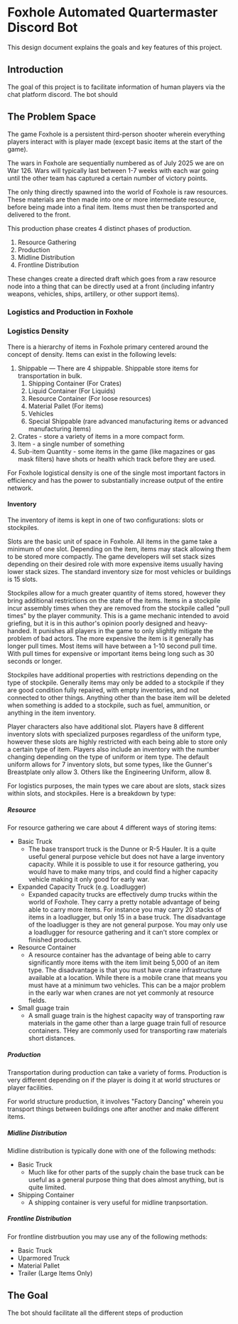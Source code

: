 # Foxhole Automated Quartermaster Discord Bot

This design document explains the goals and key features of this project.


## Introduction

The goal of this project is to facilitate information of human players via the chat platform discord. The bot should


## The Problem Space

The game Foxhole is a persistent third-person shooter wherein everything players interact with is player made (except basic items at the start of the game).

The wars in Foxhole are sequentially numbered as of July 2025 we are on War 126. Wars will typically last between 1-7 weeks with each war going until the other team has captured a certain number of victory points.

The only thing directly spawned into the world of Foxhole is raw resources. These materials are then made into one or more intermediate resource, before being made into a final item. Items must then be transported and delivered to the front.

This production phase creates 4 distinct phases of production.

1. Resource Gathering
2. Production
3. Midline Distribution
4. Frontline Distribution

These changes create a directed draft which goes from a raw resource node into a thing that can be directly used at a front (including infantry weapons, vehicles, ships, artillery, or other support items).

### Logistics and Production in Foxhole



### Logistics Density

There is a hierarchy of items in Foxhole primary centered around the concept of density. Items can exist in the following levels:

1. Shippable — There are 4 shippable. Shippable store items for transportation in bulk.
   1. Shipping Container (For Crates)
   2. Liquid Container (For Liquids)
   3. Resource Container (For loose resources)
   4. Material Pallet (For items)
   5. Vehicles
   6. Special Shippable (rare advanced manufacturing items or advanced manufacturing items)
2. Crates - store a variety of items in a more compact form.
3. Item - a single number of something
4. Sub-item Quantity - some items in the game (like magazines or gas mask filters) have shots or health which track before they are used.

For Foxhole logistical density is one of the single most important factors in efficiency and has the power to substantially increase output of the entire network.

#### Inventory

The inventory of items is kept in one of two configurations: slots or stockpiles.

Slots are the basic unit of space in Foxhole. All items in the game take a minimum of one slot. Depending on the item, items may stack allowing them to be stored more compactly. The game developers will set stack sizes depending on their desired role with more expensive items usually having lower stack sizes. The standard inventory size for most vehicles or buildings is 15 slots.

Stockpiles allow for a much greater quantity of items stored, however they bring additional restrictions on the state of the items. Items in a stockpile incur assembly times when they are removed from the stockpile called "pull times" by the player community. This is a game mechanic intended to avoid griefing, but it is in this author's opinion poorly designed and heavy-handed. It punishes all players in the game to only slightly mitigate the problem of bad actors. The more expensive the item is it generally has longer pull times. Most items will have between a 1-10 second pull time. With pull times for expensive or important items being long such as 30 seconds or longer.

Stockpiles have additional properties with restrictions depending on the type of stockpile. Generally items may only be added to a stockpile if they are good condition fully repaired, with empty inventories, and not connected to other things. Anything other than the base item will be deleted when something is added to a stockpile, such as fuel, ammunition, or anything in the item inventory.

Player characters also have additional slot. Players have 8 different inventory slots with specialized purposes regardless of the uniform type, however these slots are highly restricted with each being able to store only a certain type of item. Players also include an inventory with the number changing depending on the type of uniform or item type. The default uniform allows for 7 inventory slots, but some types, like the Gunner's Breastplate only allow 3. Others like the Engineering Uniform, allow 8.


For logistics purposes, the main types we care about are slots, stack sizes within slots, and stockpiles. Here is a breakdown by type:

##### Resource

For resource gathering we care about 4 different ways of storing items:

* Basic Truck
  * The base transport truck is the Dunne or R-5 Hauler. It is a quite useful general purpose vehicle but does not have a large inventory capacity. While it is possible to use it for resource gathering, you would have to make many trips, and could find a higher capacity vehicle making it only good for early war.
* Expanded Capacity Truck (e.g. Loadlugger)
  * Expanded capacity trucks are effectively dump trucks within the world of Foxhole. They carry a pretty notable advantage of being able to carry more items. For instance you may carry 20 stacks of items in a loadlugger, but only 15 in a base truck. The disadvantage of the loadlugger is they are not general purpose. You may only use a loadlugger for resource gathering and it can't store complex or finished products.
* Resource Container
  * A resource container has the advantage of being able to carry significantly more items with the item limit being 5,000 of an item type. The disadvantage is that you must have crane infrastructure available at a location. While there is a mobile crane that means you must have at a minimum two vehicles. This can be a major problem in the early war when cranes are not yet commonly at resource fields.
* Small guage train
  * A small guage train is the highest capacity way of transporting raw materials in the game other than a large guage train full of resource containers. THey are commonly used for transporting raw materials short distances.


##### Production

Transportation during production can take a variety of forms. Production is very different depending on if the player is doing it at world structures or player facilities.

For world structure production, it involves "Factory Dancing" wherein you transport things between buildings one after another and make different items.



##### Midline Distribution


Midline distribution is typically done with one of the following methods:

* Basic Truck
  * Much like for other parts of the supply chain the base truck can be useful as a general purpose thing that does almost anything, but is quite limited.
* Shipping Container
  * A shipping container is very useful for midline tranpsortation.


##### Frontline Distribution

For frontline distrbuution you may use any of the following methods:

* Basic Truck
* Uparmored Truck
* Material Pallet
* Trailer (Large Items Only)


## The Goal

The bot should facilitate all the different steps of production
